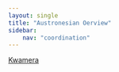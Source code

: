 ```yaml
---
layout: single
title: "Austronesian Oerview"
sidebar:
    nav: "coordination"
---
```


[Kwamera](/coordination/coordinationfiles/kwamera.pdf)